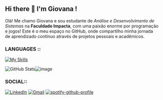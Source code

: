 ## Hi there 👋 I'm Giovana !

Olá! Me chamo Giovana e sou estudante de *Análise e Desenvolvimento de Sistemas* na **Faculdade Impacta**, com uma paixão enorme por programação e jogos!
Este é o meu espaço no GitHub, onde compartilho minha jornada de aprendizado contínuo através de projetos pessoais e acadêmicos.

### LANGUAGES ::
[![My Skills](https://skillicons.dev/icons?i=py,js,html,css,kotlin,aws,docker,flask,git,postman,sqlite&theme=light)](https://skillicons.dev)


![GitHub Stats](https://github-readme-stats.vercel.app/api?username=gilopesr&theme=transparent&bg_color=ffff&border_color=ff95bc&show_icons=true&icon_color=30A3DC&title_color=ff95bc&text_color=000)![image](https://giffiles.alphacoders.com/297/2970.gif)

### SOCIAL::
[![LinkedIn](https://img.shields.io/badge/LinkedIn-0077B5?style=for-the-badge&logo=linkedin&logoColor=white)](https://www.linkedin.com/in/giovana-lopes-ribeiro-4635912a8)
[![Gmail](https://img.shields.io/badge/Gmail-333333?style=for-the-badge&logo=gmail&logoColor=pink)](mailto:gilopes2005@gmail.com)
[![spotify-github-profile](https://spotify-github-profile.kittinanx.com/api/view?uid=bp4a55facwn9lgfdxtcx71ahe&cover_image=true&theme=novatorem&show_offline=false&background_color=ededed&interchange=true&bar_color=deb5d1&bar_color_cover=false)](https://github.com/kittinan/spotify-github-profile)

